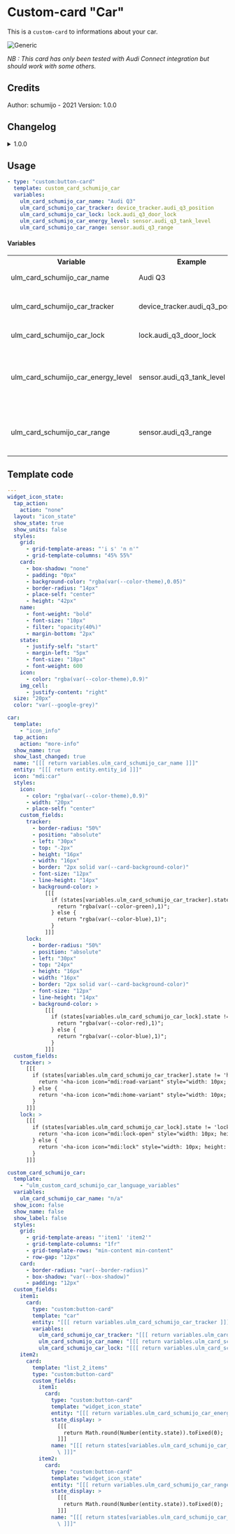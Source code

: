 # Custom-card "Car"
This is a `custom-card` to informations about your car.

![Generic](./car.png)

_NB : This card has only been tested with Audi Connect integration but should work with some others._

## Credits
Author: schumijo - 2021
Version: 1.0.0

## Changelog
<details>
<summary>1.0.0</summary>
Initial release
</details>

## Usage

```yaml
- type: "custom:button-card"
  template: custom_card_schumijo_car
  variables:
    ulm_card_schumijo_car_name: "Audi Q3"
    ulm_card_schumijo_car_tracker: device_tracker.audi_q3_position
    ulm_card_schumijo_car_lock: lock.audi_q3_door_lock
    ulm_card_schumijo_car_energy_level: sensor.audi_q3_tank_level
    ulm_card_schumijo_car_range: sensor.audi_q3_range
```
#### Variables
<table>
<tr>
<th>Variable</th>
<th>Example</th>
<th>Required</th>
<th>Explanation</th>
</tr>
<tr>
<td>ulm_card_schumijo_car_name</td>
<td>Audi Q3</td>
<td>yes</td>
<td>The name of your car</td>
</tr>
<tr>
<td>ulm_card_schumijo_car_tracker</td>
<td>device_tracker.audi_q3_position</td>
<td>yes</td>
<td>A device_tracker entity of your car</td>
</tr>
<tr>
<td>ulm_card_schumijo_car_lock</td>
<td>lock.audi_q3_door_lock</td>
<td>yes</td>
<td>A lock entity of your car</td>
</tr>
<tr>
<td>ulm_card_schumijo_car_energy_level</td>
<td>sensor.audi_q3_tank_level</td>
<td>yes</td>
<td>A sensor entity that represents energy level of your car (can be fuel or electric)</td>
</tr>
<tr>
<td>ulm_card_schumijo_car_range</td>
<td>sensor.audi_q3_range</td>
<td>yes</td>
<td>A sensor entity that represents range of your car</td>
</tr>
</table>

## Template code

```yaml
---
widget_icon_state:
  tap_action:
    action: "none"
  layout: "icon_state"
  show_state: true
  show_units: false
  styles:
    grid:
      - grid-template-areas: "'i s' 'n n'"
      - grid-template-columns: "45% 55%"
    card:
      - box-shadow: "none"
      - padding: "0px"
      - background-color: "rgba(var(--color-theme),0.05)"
      - border-radius: "14px"
      - place-self: "center"
      - height: "42px"
    name:
      - font-weight: "bold"
      - font-size: "10px"
      - filter: "opacity(40%)"
      - margin-bottom: "2px"
    state:
      - justify-self: "start"
      - margin-left: "5px"
      - font-size: "18px"
      - font-weight: 600
    icon:
      - color: "rgba(var(--color-theme),0.9)"
    img_cell:
      - justify-content: "right"
  size: "20px"
  color: "var(--google-grey)"

car:
  template:
    - "icon_info"
  tap_action:
    action: "more-info"
  show_name: true
  show_last_changed: true
  name: "[[[ return variables.ulm_card_schumijo_car_name ]]]"
  entity: "[[[ return entity.entity_id ]]]"
  icon: "mdi:car"
  styles:
    icon:
      - color: "rgba(var(--color-theme),0.9)"
      - width: "20px"
      - place-self: "center"
    custom_fields:
      tracker:
        - border-radius: "50%"
        - position: "absolute"
        - left: "30px"
        - top: "-2px"
        - height: "16px"
        - width: "16px"
        - border: "2px solid var(--card-background-color)"
        - font-size: "12px"
        - line-height: "14px"
        - background-color: >
            [[[
              if (states[variables.ulm_card_schumijo_car_tracker].state != 'home'){
                return "rgba(var(--color-green),1)";
              } else {
                return "rgba(var(--color-blue),1)";
              }
            ]]]
      lock:
        - border-radius: "50%"
        - position: "absolute"
        - left: "30px"
        - top: "24px"
        - height: "16px"
        - width: "16px"
        - border: "2px solid var(--card-background-color)"
        - font-size: "12px"
        - line-height: "14px"
        - background-color: >
            [[[
              if (states[variables.ulm_card_schumijo_car_lock].state != 'locked'){
                return "rgba(var(--color-red),1)";
              } else {
                return "rgba(var(--color-blue),1)";
              }
            ]]]
  custom_fields:
    tracker: >
      [[[
        if (states[variables.ulm_card_schumijo_car_tracker].state != 'home'){
          return '<ha-icon icon="mdi:road-variant" style="width: 10px; height: 10px; color: var(--primary-background-color);"></ha-icon>';
        } else {
          return '<ha-icon icon="mdi:home-variant" style="width: 10px; height: 10px; color: var(--primary-background-color);"></ha-icon>';
        }
      ]]]
    lock: >
      [[[
        if (states[variables.ulm_card_schumijo_car_lock].state != 'locked'){
          return '<ha-icon icon="mdi:lock-open" style="width: 10px; height: 10px; color: var(--primary-background-color);"></ha-icon>';
        } else {
          return '<ha-icon icon="mdi:lock" style="width: 10px; height: 10px; color: var(--primary-background-color);"></ha-icon>';
        }
      ]]]

custom_card_schumijo_car:
  template:
    - "ulm_custom_card_schumijo_car_language_variables"
  variables:
    ulm_card_schumijo_car_name: "n/a"
  show_icon: false
  show_name: false
  show_label: false
  styles:
    grid:
      - grid-template-areas: "'item1' 'item2'"
      - grid-template-columns: "1fr"
      - grid-template-rows: "min-content min-content"
      - row-gap: "12px"
    card:
      - border-radius: "var(--border-radius)"
      - box-shadow: "var(--box-shadow)"
      - padding: "12px"
  custom_fields:
    item1:
      card:
        type: "custom:button-card"
        template: "car"
        entity: "[[[ return variables.ulm_card_schumijo_car_tracker ]]]"
        variables:
          ulm_card_schumijo_car_tracker: "[[[ return variables.ulm_card_schumijo_car_tracker ]]]"
          ulm_card_schumijo_car_name: "[[[ return variables.ulm_card_schumijo_car_name ]]]"
          ulm_card_schumijo_car_lock: "[[[ return variables.ulm_card_schumijo_car_lock ]]]"
    item2:
      card:
        template: "list_2_items"
        type: "custom:button-card"
        custom_fields:
          item1:
            card:
              type: "custom:button-card"
              template: "widget_icon_state"
              entity: "[[[ return variables.ulm_card_schumijo_car_energy_level ]]]"
              state_display: >
                [[[
                  return Math.round(Number(entity.state)).toFixed(0);
                ]]]
              name: "[[[ return states[variables.ulm_card_schumijo_car_energy_level].attributes.unit_of_measurement + ' ' + variables.ulm_custom_card_schumijo_car_energy_level\
                \ ]]]"
          item2:
            card:
              type: "custom:button-card"
              template: "widget_icon_state"
              entity: "[[[ return variables.ulm_card_schumijo_car_range ]]]"
              state_display: >
                [[[
                  return Math.round(Number(entity.state)).toFixed(0);
                ]]]
              name: "[[[ return states[variables.ulm_card_schumijo_car_range].attributes.unit_of_measurement + ' ' + variables.ulm_custom_card_schumijo_car_range\
                \ ]]]"


```
